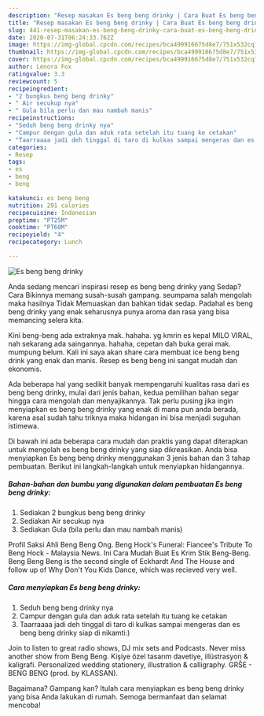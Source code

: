 ```yaml
---
description: "Resep masakan Es beng beng drinky | Cara Buat Es beng beng drinky Yang Lezat"
title: "Resep masakan Es beng beng drinky | Cara Buat Es beng beng drinky Yang Lezat"
slug: 441-resep-masakan-es-beng-beng-drinky-cara-buat-es-beng-beng-drinky-yang-lezat
date: 2020-07-31T06:24:33.762Z
image: https://img-global.cpcdn.com/recipes/bca499916675d8e7/751x532cq70/es-beng-beng-drinky-foto-resep-utama.jpg
thumbnail: https://img-global.cpcdn.com/recipes/bca499916675d8e7/751x532cq70/es-beng-beng-drinky-foto-resep-utama.jpg
cover: https://img-global.cpcdn.com/recipes/bca499916675d8e7/751x532cq70/es-beng-beng-drinky-foto-resep-utama.jpg
author: Lenora Fox
ratingvalue: 3.3
reviewcount: 5
recipeingredient:
- "2 bungkus beng beng drinky"
- " Air secukup nya"
- " Gula bila perlu dan mau nambah manis"
recipeinstructions:
- "Seduh beng beng drinky nya"
- "Campur dengan gula dan aduk rata setelah itu tuang ke cetakan"
- "Taarraaaa jadi deh tinggal di taro di kulkas sampai mengeras dan es beng beng drinky siap di nikamti:)"
categories:
- Resep
tags:
- es
- beng
- beng

katakunci: es beng beng 
nutrition: 291 calories
recipecuisine: Indonesian
preptime: "PT25M"
cooktime: "PT60M"
recipeyield: "4"
recipecategory: Lunch

---
```



![Es beng beng drinky](https://img-global.cpcdn.com/recipes/bca499916675d8e7/751x532cq70/es-beng-beng-drinky-foto-resep-utama.jpg)

Anda sedang mencari inspirasi resep es beng beng drinky yang Sedap? Cara Bikinnya memang susah-susah gampang. seumpama salah mengolah maka hasilnya Tidak Memuaskan dan bahkan tidak sedap. Padahal es beng beng drinky yang enak seharusnya punya aroma dan rasa yang bisa memancing selera kita.

Kini beng-beng ada extraknya mak. hahaha. yg kmrin es kepal MILO VIRAL, nah sekarang ada saingannya. hahaha, cepetan dah buka gerai mak. mumpung belum. Kali ini saya akan share cara membuat ice beng beng drink yang enak dan manis. Resep es beng beng ini sangat mudah dan ekonomis.

Ada beberapa hal yang sedikit banyak mempengaruhi kualitas rasa dari es beng beng drinky, mulai dari jenis bahan, kedua pemilihan bahan segar hingga cara mengolah dan menyajikannya. Tak perlu pusing jika ingin menyiapkan es beng beng drinky yang enak di mana pun anda berada, karena asal sudah tahu triknya maka hidangan ini bisa menjadi suguhan istimewa.


Di bawah ini ada beberapa cara mudah dan praktis yang dapat diterapkan untuk mengolah es beng beng drinky yang siap dikreasikan. Anda bisa menyiapkan Es beng beng drinky menggunakan 3 jenis bahan dan 3 tahap pembuatan. Berikut ini langkah-langkah untuk menyiapkan hidangannya.

<!--inarticleads1-->

##### Bahan-bahan dan bumbu yang digunakan dalam pembuatan Es beng beng drinky:

1. Sediakan 2 bungkus beng beng drinky
1. Sediakan  Air secukup nya
1. Sediakan  Gula (bila perlu dan mau nambah manis)


Profil Saksi Ahli Beng Beng Ong. Beng Hock&#39;s Funeral: Fiancee&#39;s Tribute To Beng Hock - Malaysia News. Ini Cara Mudah Buat Es Krim Stik Beng-Beng. Beng Beng Beng is the second single of Eckhardt And The House and follow up of Why Don&#39;t You Kids Dance, which was recieved very well. 

<!--inarticleads2-->

##### Cara menyiapkan Es beng beng drinky:

1. Seduh beng beng drinky nya
1. Campur dengan gula dan aduk rata setelah itu tuang ke cetakan
1. Taarraaaa jadi deh tinggal di taro di kulkas sampai mengeras dan es beng beng drinky siap di nikamti:)


Join to listen to great radio shows, DJ mix sets and Podcasts. Never miss another show from Beng Beng. Kişiye özel tasarım davetiye, illüstrasyon &amp; kaligrafi. Personalized wedding stationery, illustration &amp; calligraphy. GRŠE - BENG BENG (prod. by KLASSAN). 

Bagaimana? Gampang kan? Itulah cara menyiapkan es beng beng drinky yang bisa Anda lakukan di rumah. Semoga bermanfaat dan selamat mencoba!
